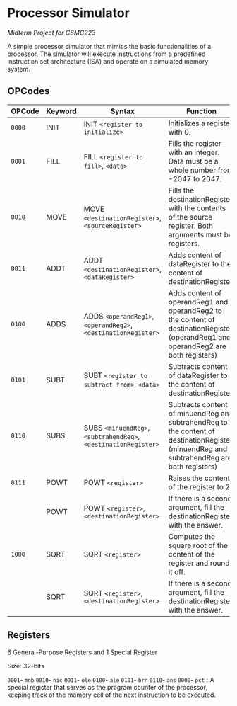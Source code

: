 # Processor Simulator

_Midterm Project for CSMC223_

A simple processor simulator that mimics the basic functionalities of a processor. The simulator will execute instructions from a predefined instruction set architecture (ISA) and operate on a simulated memory system.

## OPCodes

| OPCode     | Keyword     | Syntax                                                   | Function |
| ---------- | ----------- | -------------------------------------------------------- | ------------------------------
| `0000`     | INIT        | INIT `<register to initialize>`                          | Initializes a register with 0.
| `0001`     | FILL        | FILL `<register to fill>`, `<data>`                      | Fills the register with an integer. Data must be a whole number from -2047 to 2047.
| `0010`     | MOVE        | MOVE `<destinationRegister>`, `<sourceRegister>`         | Fills the destinationRegister with the contents of the source register. Both arguments must be registers.
| `0011`     | ADDT        | ADDT `<destinationRegister>`, `<dataRegister>`           | Adds content of dataRegister to the content of destinationRegister.
| `0100`     | ADDS        | ADDS `<operandReg1>`, `<operandReg2>`, `<destinationRegister>` | Adds content of operandReg1 and operandReg2 to the content of destinationRegister. (operandReg1 and operandReg2 are both registers)
| `0101`     | SUBT        | SUBT `<register to subtract from>`, `<data>`             | Subtracts content of dataRegister to the content of destinationRegister.
| `0110`     | SUBS        | SUBS `<minuendReg>`, `<subtrahendReg>`, `<destinationRegister>`| Subtracts content of minuendReg and subtrahendReg to the content of destinationRegister. (minuendReg and subtrahendReg are both registers)
| `0111`     | POWT        | POWT `<register>`                                        | Raises the content of the register to 2
|            | POWT        | POWT `<register>`, `<destinationRegister>`               | If there is a second argument, fill the destinationRegister with the answer.
| `1000`     | SQRT        | SQRT `<register>`                                        | Computes the square root of the content of the register and rounds it off.
|            | SQRT        | SQRT `<register>`, `<destinationRegister>`               | If there is a second argument, fill the destinationRegister with the answer.

## Registers

6 General-Purpose Registers and 1 Special Register

Size: 32-bits

`0001`- `mnb`
`0010`- `nic`
`0011`- `ole`
`0100`- `ale`
`0101`- `brn`
`0110`- `ans`
`0000`- `pct` : A special register that serves as the program counter of the processor, keeping track of the memory cell of the next instruction to be executed.

